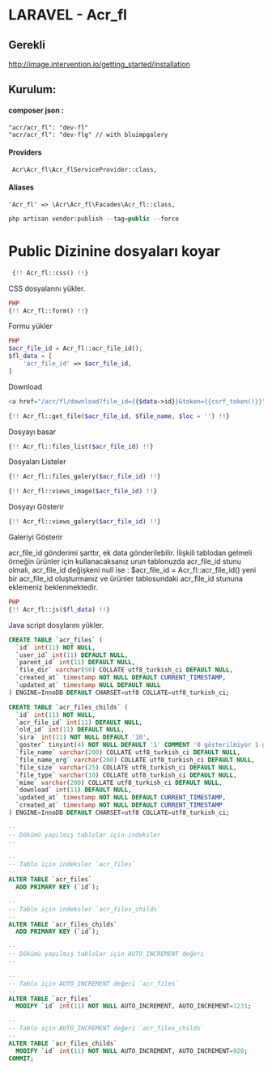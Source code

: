 #  LARAVEL - Acr_fl
## Gerekli 
http://image.intervention.io/getting_started/installation
## Kurulum:
#### composer json : 
```
"acr/acr_fl": "dev-fl"
"acr/acr_fl": "dev-flg" // with bluimpgalery
```


#### Providers
```
 Acr\Acr_fl\Acr_flServiceProvider::class,
```
#### Aliases
```
'Acr_fl' => \Acr\Acr_fl\Facades\Acr_fl::class,
```
```php
php artisan vendor:publish --tag=public --force
```
# Public Dizinine dosyaları koyar
```php
 {!! Acr_fl::css() !!}  
```
CSS dosyalarını yükler.
```php 
PHP
{!! Acr_fl::form() !!}
```
Formu yükler
```php 
PHP
$acr_file_id = Acr_fl::acr_file_id();
$fl_data = [
    'acr_file_id' => $acr_file_id,
]
```
Download
```php
<a href="/acr/fl/download?file_id={{$data->id}}&token={{csrf_token()}}">İNDİR</a>
```
```php 
{!! Acr_fl::get_file($acr_file_id, $file_name, $loc = '') !!}
```
 Dosyayı basar

```php 
{!! Acr_fl::files_list($acr_file_id) !!}
```
Dosyaları Listeler
```php 
{!! Acr_fl::files_galery($acr_file_id) !!}
```

```php 
{!! Acr_fl::views_image($acr_file_id) !!}
```
Dosyayı Gösterir
```php 
{!! Acr_fl::views_galery($acr_file_id) !!}
```
Galeriyi Gösterir

acr_file_id gönderimi şarttır, ek data gönderilebilir. İlişkili tablodan gelmeli örneğin ürünler için kullanacaksanız urun tablonuzda acr_file_id stunu olmalı, acr_file_id değişkeni null ise : $acr_file_id = Acr_fl::acr_file_id() yeni bir acr_file_id oluşturmanız ve ürünler tablosundaki acr_file_id stununa eklemeniz beklenmektedir.
```php 
PHP
{!! Acr_fl::js($fl_data) !!}
```
Java script dosylarını yükler.

```sql 
CREATE TABLE `acr_files` (
  `id` int(11) NOT NULL,
  `user_id` int(11) DEFAULT NULL,
  `parent_id` int(11) DEFAULT NULL,
  `file_dir` varchar(50) COLLATE utf8_turkish_ci DEFAULT NULL,
  `created_at` timestamp NOT NULL DEFAULT CURRENT_TIMESTAMP,
  `updated_at` timestamp NULL DEFAULT NULL
) ENGINE=InnoDB DEFAULT CHARSET=utf8 COLLATE=utf8_turkish_ci;

CREATE TABLE `acr_files_childs` (
  `id` int(11) NOT NULL,
  `acr_file_id` int(11) DEFAULT NULL,
  `old_id` int(11) DEFAULT NULL,
  `sira` int(11) NOT NULL DEFAULT '10',
  `goster` tinyint(4) NOT NULL DEFAULT '1' COMMENT '0 gösterilmiyor 1 gösteriliyor',
  `file_name` varchar(200) COLLATE utf8_turkish_ci DEFAULT NULL,
  `file_name_org` varchar(200) COLLATE utf8_turkish_ci DEFAULT NULL,
  `file_size` varchar(25) COLLATE utf8_turkish_ci DEFAULT NULL,
  `file_type` varchar(10) COLLATE utf8_turkish_ci DEFAULT NULL,
  `mime` varchar(200) COLLATE utf8_turkish_ci DEFAULT NULL,
  `download` int(11) DEFAULT NULL,
  `updated_at` timestamp NOT NULL DEFAULT CURRENT_TIMESTAMP,
  `created_at` timestamp NOT NULL DEFAULT CURRENT_TIMESTAMP
) ENGINE=InnoDB DEFAULT CHARSET=utf8 COLLATE=utf8_turkish_ci;

--
-- Dökümü yapılmış tablolar için indeksler
--

--
-- Tablo için indeksler `acr_files`
--
ALTER TABLE `acr_files`
  ADD PRIMARY KEY (`id`);

--
-- Tablo için indeksler `acr_files_childs`
--
ALTER TABLE `acr_files_childs`
  ADD PRIMARY KEY (`id`);

--
-- Dökümü yapılmış tablolar için AUTO_INCREMENT değeri
--

--
-- Tablo için AUTO_INCREMENT değeri `acr_files`
--
ALTER TABLE `acr_files`
  MODIFY `id` int(11) NOT NULL AUTO_INCREMENT, AUTO_INCREMENT=1231;

--
-- Tablo için AUTO_INCREMENT değeri `acr_files_childs`
--
ALTER TABLE `acr_files_childs`
  MODIFY `id` int(11) NOT NULL AUTO_INCREMENT, AUTO_INCREMENT=920;
COMMIT;
```

